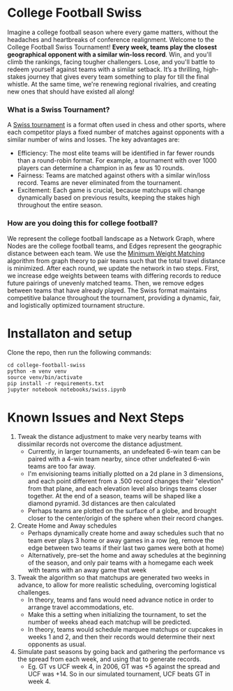 # College Football Swiss
Imagine a college football season where every game matters,  without the headaches and heartbreaks of conference realignment. Welcome to the College Football Swiss Tournament! **Every week, teams play the closest geographical opponent with a similar win-loss record**. Win, and you'll climb the rankings, facing tougher challengers. Lose, and you'll battle to redeem yourself against teams with a similar setback. It’s a thrilling, high-stakes journey that gives every team something to play for till the final whistle. At the same time, we're renewing regional rivalries, and creating new ones that should have existed all along!

### What is a Swiss Tournament?
A [Swiss tournament](https://en.wikipedia.org/wiki/Swiss-system_tournament) is a format often used in chess and other sports, where each competitor plays a fixed number of matches against opponents with a similar number of wins and losses. The key advantages are:

* Efficiency: The most elite teams will be identified in far fewer rounds than a round-robin format. For example, a tournament with over 1000 players can determine a champion in as few as 10 rounds.
* Fairness: Teams are matched against others with a similar win/loss record. Teams are never eliminated from the tournament.
* Excitement: Each game is crucial, because matchups will change dynamically based on previous results, keeping the stakes high throughout the entire season.

### How are you doing this for college football?
We represent the college football landscape as a Network Graph, where Nodes are the college football teams, and Edges represent the geographic distance between each team. We use the [Minimum Weight Matching](https://en.wikipedia.org/wiki/Matching_(graph_theory)#Maximum-weight_matching) algorithm from graph theory to pair teams such that the total travel distance is minimized. After each round, we update the network in two steps. First, we increase edge weights between teams with differing records to reduce future pairings of unevenly matched teams. Then, we remove edges between teams that have already played. The Swiss format maintains competitive balance throughout the tournament, providing a dynamic, fair, and logistically optimized tournament structure.

# Installaton and setup
Clone the repo, then run the following commands:
```bsh
cd college-football-swiss
python -m venv venv
source venv/bin/activate 
pip install -r requirements.txt
jupyter notebook notebooks/swiss.ipynb
```

# Known Issues and Next Steps
1. Tweak the distance adjustment to make very nearby teams with dissimilar records not overcome the distance adjustment.
    * Currently, in larger tournaments, an undefeated 6-win team can be paired with a 4-win team nearby, since other undefeated 6-win teams are too far away.
    * I'm envisioning teams initially plotted on a 2d plane in 3 dimensions, and each point different from a .500 record changes their "elevtion" from that plane, and each elevation level also brings teams closer together. At the end of a season, teams will be shaped like a diamond pyramid. 3d distances are then calculated
    * Perhaps teams are plotted on the surface of a globe, and brought closer to the center/origin of the sphere when their record changes.
1. Create Home and Away schedules
    * Perhaps dynamically create home and away schedules such that no team ever plays 3 home or away games in a row (eg, remove the edge between two teams if their last two games were both at home)
    * Alternatively, pre-set the home and away schedules at the beginning of the season, and only pair teams with a homegame each week with teams with an away game that week
1. Tweak the algorithm so that matchups are generated two weeks in advance, to allow for more realistic scheduling, overcoming logistical challenges.
    * In theory, teams and fans would need advance notice in order to arrange travel accommodations, etc.
    * Make this a setting when initializing the tournament, to set the number of weeks ahead each matchup will be predicted.
    * In theory, teams would schedule marquee matchups or cupcakes in weeks 1 and 2, and then their records would determine their next opponents as usual.
1. Simulate past seasons by going back and gathering the performance vs the spread from each week, and using that to generate records. 
    * Eg. GT vs UCF week 4, in 2006, GT was +5 against the spread and UCF was +14. So in our simulated tournament, UCF beats GT in week 4.